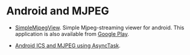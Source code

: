Android and MJPEG
=================

* [SimpleMjpegView](https://bitbucket.org/neuralassembly/simplemjpegview). Simple Mjpeg-streaming viewer for android. 
  This application is also available from [Google Play](https://play.google.com/store/apps/details?id=com.tk.android.simplemjpeg).
  
* [Android ICS and MJPEG using AsyncTask](http://stackoverflow.com/questions/10550139/android-ics-and-mjpeg-using-asynctask).
